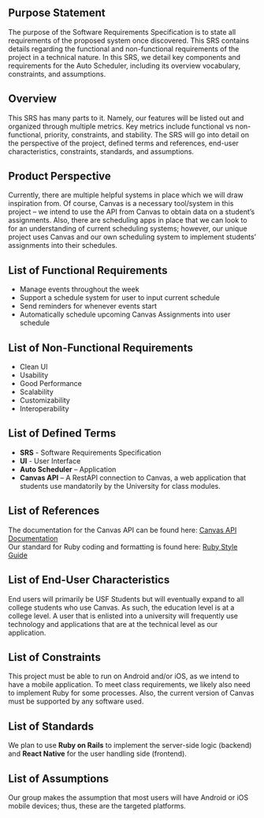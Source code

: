## **Purpose Statement**  
The purpose of the Software Requirements Specification is to state all requirements of the proposed system once discovered. This SRS contains details regarding the functional and non-functional requirements of the project in a technical nature. In this SRS, we detail key components and requirements for the Auto Scheduler, including its overview vocabulary, constraints, and assumptions.  

## **Overview**  
This SRS has many parts to it. Namely, our features will be listed out and organized through multiple metrics. Key metrics include functional vs non-functional, priority, constraints, and stability. The SRS will go into detail on the perspective of the project, defined terms and references, end-user characteristics, constraints, standards, and assumptions.  

## **Product Perspective**  
Currently, there are multiple helpful systems in place which we will draw inspiration from. Of course, Canvas is a necessary tool/system in this project – we intend to use the API from Canvas to obtain data on a student’s assignments. Also, there are scheduling apps in place that we can look to for an understanding of current scheduling systems; however, our unique project uses Canvas and our own scheduling system to implement students’ assignments into their schedules.  

## **List of Functional Requirements**  
- Manage events throughout the week  
- Support a schedule system for user to input current schedule  
- Send reminders for whenever events start  
- Automatically schedule upcoming Canvas Assignments into user schedule  

## **List of Non-Functional Requirements**  
- Clean UI  
- Usability  
- Good Performance  
- Scalability  
- Customizability  
- Interoperability  

## **List of Defined Terms**  
- **SRS** - Software Requirements Specification  
- **UI** - User Interface  
- **Auto Scheduler** – Application  
- **Canvas API** – A RestAPI connection to Canvas, a web application that students use mandatorily by the University for class modules.  

## **List of References**  
The documentation for the Canvas API can be found here: [Canvas API Documentation](https://canvas.instructure.com/doc/api/)  
Our standard for Ruby coding and formatting is found here: [Ruby Style Guide](https://github.com/rubocop/ruby-style-guide)  

## **List of End-User Characteristics**  
End users will primarily be USF Students but will eventually expand to all college students who use Canvas. As such, the education level is at a college level. A user that is enlisted into a university will frequently use technology and applications that are at the technical level as our application.  

## **List of Constraints**  
This project must be able to run on Android and/or iOS, as we intend to have a mobile application. To meet class requirements, we likely also need to implement Ruby for some processes. Also, the current version of Canvas must be supported by any software used.  

## **List of Standards**  
We plan to use **Ruby on Rails** to implement the server-side logic (backend) and **React Native** for the user handling side (frontend).  

## **List of Assumptions**  
Our group makes the assumption that most users will have Android or iOS mobile devices; thus, these are the targeted platforms.  
